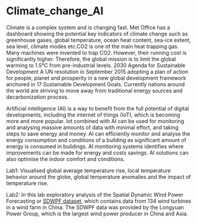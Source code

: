 # Climate_change_AI
Climate is a complex system and is changing fast. Met Office has a dashboard showing the potential key indicators of climate change such as greenhouse gases, global temperature, ocean heat content, sea-ice extent, sea level, climate modes etc.CO2 is one of the main heat trapping gas. Many machines were invented to trap CO2. However, their running cost is significantly higher. Therefore, the global mission is to limit the global warming to 1.5°C from pre-industrial levels. 2030  Agenda  for  Sustainable  Development  A  UN  resolution   in September 2015 adopting a plan of action for people, planet and prosperity in a new global development framework anchored in 17 Sustainable Development Goals. Currently nations around the world are striving to move away from traditional energy sources and decarbonization process. 

Artificial intelligence (AI) is a way to benefit from the full potential of digital developments, including the internet of things (IoT), which is becoming more and more popular. Iot combined with AI can be used for monitoring and analysing massive amounts of data with minimal effort, and taking steps to save energy and money.
AI can efficiently monitor and analyse the energy consumption and conditions of a building as significant amount of energy is consumed in buildings. AI monitoring systems identifies where improvements can be made for energy and costs savings. AI solutions can also optimise the indoor comfort and conditions. 

Lab1: Visualised global average temperature rise, local temperature behavior around the globe, global temperature anomalies and the impact of temperature rise. 

Lab2: In this lab exploratory analysis of the Spatial Dynamic Wind Power Forecasting or [SDWPF dataset](https://arxiv.org/abs/2208.04360), which contains data from 134 wind turbines in a wind farm in China. The SDWPF data was provided by the Longyuan Power Group, which is the largest wind power producer in China and Asia.
